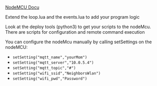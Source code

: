 [NodeMCU Docu](https://nodemcu.readthedocs.io/en/release/)

Extend the loop.lua and the events.lua to add your program logic

Look at the deploy tools (python3) to get your scripts to the nodeMcu. There are scripts for configuration and remote command execution

You can configure the nodeMcu manually by calling setSettings on the nodeMCU:
- ``setSetting("mqtt_name","yourMom")``
- ``setSetting("mqtt_server","10.0.5.4")``
- ``setSetting("mqtt_topic","#")``
- ``setSetting("wifi_ssid","NeighborsWlan")``
- ``setSetting("wifi_pwd","Password")``